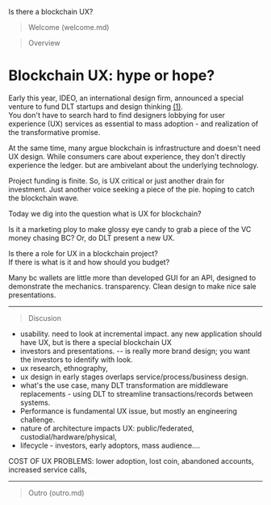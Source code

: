 Is there a blockchain UX? 

> Welcome (welcome.md)


> Overview

# Blockchain UX: hype or hope? 

Early this year, IDEO, an international design firm, announced a special venture to fund DLT startups and design thinking [(1)](https://www.businessinsider.com/ideo-turning-to-blockchain-2019-2).  
You don't have to search hard to find designers lobbying for user experience (UX) services as essential to mass adoption - and realization of the transformative promise.

At the same time, many argue blockchain is infrastructure and doesn't need UX design. While consumers care about experience, they don't directly experience the ledger.  but are ambivelant about the underlying technology.

Project funding is finite.  So, is UX critical or just another drain for investment.  Just another voice seeking a piece of the pie. hoping to catch the blockchain wave. 

Today we dig into the question what is UX for blockchain?


Is it a marketing ploy to make glossy eye candy to grab a piece of the VC money chasing BC?  Or, do DLT present a new UX.

Is there a role for UX in a blockchain project?  
If there is what is it and how should you budget?

Many bc wallets are little more than developed GUI for an API, designed to demonstrate the mechanics.   transparency. Clean design to make nice sale presentations. 

----
> Discusion

* usability.  need to look at incremental impact.  any new application should have UX, but is there a special blockchain UX
* investors and presentations.  -- is really more brand design; you want the investors to identify with look.
* ux research, ethnography, 
* ux design in early stages overlaps service/process/business design.
* what's the use case, many DLT transformation are middleware replacements - using DLT to streamline transactions/records between systems.
* Performance is fundamental UX issue, but mostly an engineering challenge.
* nature of architecture impacts UX: public/federated, custodial/hardware/physical,
* lifecycle - investors, early adoptors, mass audience....

COST OF UX PROBLEMS: lower adoption, lost coin, abandoned accounts, increased service calls,


--------


> Outro (outro.md)
